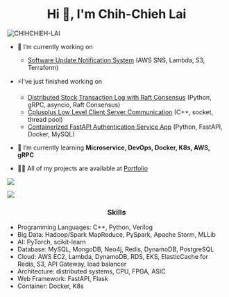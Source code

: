 <h1 align="center">Hi 👋, I'm Chih-Chieh Lai</h1>
<p align="left"> <img src="https://komarev.com/ghpvc/?username=CHIHCHIEH-LAI&label=Profile%20views&color=0e75b6&style=flat" alt="CHIHCHIEH-LAI" /> </p>

- 🔭 I’m currently working on
  - [Software Update Notification System](https://github.com/CHIHCHIEH-LAI/Software-Update-SNS-Notification-System) (AWS SNS, Lambda, S3, Terraform)
- ⚡I've just finished working on
  - [Distributed Stock Transaction Log with Raft Consensus](https://github.com/CHIHCHIEH-LAI/StockTrading-ConsensusRaft) (Python, gRPC, asyncio, Raft Consensus)
  - [Cplusplus Low Level Client Server Communication](https://github.com/CHIHCHIEH-LAI/Cplusplus-Low-Level-Client-Server-Communication) (C++, socket, thread pool)
  - [Containerized FastAPI Authentication Service App](https://github.com/CHIHCHIEH-LAI/fastapi-authentication-service) (Python, FastAPI, Docker, MySQL)
- 🌱 I’m currently learning **Microservice, DevOps, Docker, K8s, AWS, gRPC**


- 👨‍💻 All of my projects are available at [Portfolio](https://github.com/CHIHCHIEH-LAI/Portfolio)

<div> <a href="https://github.com/CHIHCHIEH-LAI" target="_blank"><img src="https://img.shields.io/badge/GitHub-100000?style=for-the-badge&logo=github&logoColor=white" target="_blank"></a>

<img src="https://user-images.githubusercontent.com/73097560/115834477-dbab4500-a447-11eb-908a-139a6edaec5c.gif"><h3 align="center">Skills</h3>
  
- Programming Languages: C++, Python, Verilog
- Big Data: Hadoop/Spark MapReduce, PySpark, Apache Storm, MLLib
- AI: PyTorch, scikit-learn
- Database: MySQL, MongoDB, Neo4j, Redis, DynamoDB, PostgreSQL
- Cloud: AWS EC2, Lambda, DynamoDB, RDS, EKS, ElasticCache for Redis, S3, API Gateway, load balancer
- Architecture: distributed systems, CPU, FPGA, ASIC
- Web Framework: FastAPI, Flask
- Container: Docker, K8s

